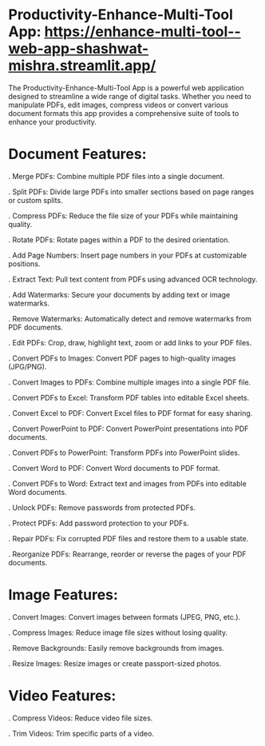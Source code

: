 # Productivity-Enhance-Multi-Tool App: https://enhance-multi-tool--web-app-shashwat-mishra.streamlit.app/

The Productivity-Enhance-Multi-Tool App is a powerful web application designed to streamline a wide range of digital tasks. Whether you need to manipulate PDFs, edit images, compress videos or convert various document formats this app provides a comprehensive suite of tools to enhance your productivity.


# Document Features:

. Merge PDFs: Combine multiple PDF files into a single document.

. Split PDFs: Divide large PDFs into smaller sections based on page ranges or custom splits.

. Compress PDFs: Reduce the file size of your PDFs while maintaining quality.

. Rotate PDFs: Rotate pages within a PDF to the desired orientation.

. Add Page Numbers: Insert page numbers in your PDFs at customizable positions.

. Extract Text: Pull text content from PDFs using advanced OCR technology.

. Add Watermarks: Secure your documents by adding text or image watermarks.

. Remove Watermarks: Automatically detect and remove watermarks from PDF documents.

. Edit PDFs: Crop, draw, highlight text, zoom or add links to your PDF files.

. Convert PDFs to Images: Convert PDF pages to high-quality images (JPG/PNG).

. Convert Images to PDFs: Combine multiple images into a single PDF file.

. Convert PDFs to Excel: Transform PDF tables into editable Excel sheets.

. Convert Excel to PDF: Convert Excel files to PDF format for easy sharing.

. Convert PowerPoint to PDF: Convert PowerPoint presentations into PDF documents.

. Convert PDFs to PowerPoint: Transform PDFs into PowerPoint slides.

. Convert Word to PDF: Convert Word documents to PDF format.

. Convert PDFs to Word: Extract text and images from PDFs into editable Word documents.

. Unlock PDFs: Remove passwords from protected PDFs.

. Protect PDFs: Add password protection to your PDFs.

. Repair PDFs: Fix corrupted PDF files and restore them to a usable state.

. Reorganize PDFs: Rearrange, reorder or reverse the pages of your PDF documents.

# Image Features:

. Convert Images: Convert images between formats (JPEG, PNG, etc.).

. Compress Images: Reduce image file sizes without losing quality.

. Remove Backgrounds: Easily remove backgrounds from images.

. Resize Images: Resize images or create passport-sized photos.

# Video Features: 

. Compress Videos: Reduce video file sizes.

. Trim Videos: Trim specific parts of a video.
